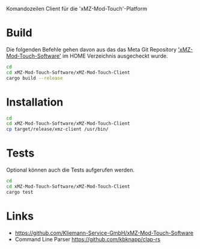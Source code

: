 Komandozeilen Client für die 'xMZ-Mod-Touch'-Platform

# Build
Die folgenden Befehle gehen davon aus das das Meta Git Repository
['xMZ-Mod-Touch-Software'][1] im HOME Verzeichnis ausgecheckt wurde.

```bash
cd
cd xMZ-Mod-Touch-Software/xMZ-Mod-Touch-Client
cargo build --release
```

# Installation

```bash
cd
cd xMZ-Mod-Touch-Software/xMZ-Mod-Touch-Client
cp target/release/xmz-client /usr/bin/
```

# Tests

Optional können auch die Tests aufgerufen werden.

```bash
cd
cd xMZ-Mod-Touch-Software/xMZ-Mod-Touch-Client
cargo test
```

# Links

* https://github.com/Kliemann-Service-GmbH/xMZ-Mod-Touch-Software
* Command Line Parser https://github.com/kbknapp/clap-rs

[1]: https://github.com/Kliemann-Service-GmbH/xMZ-Mod-Touch-Software
